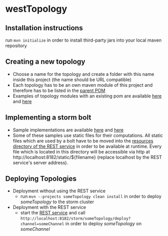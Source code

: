 # westTopology
## Installation instructions
run `mvn initialize` in order to install third-party jars into your local maven repository

## Creating a new topology
* Choose a name for the topology and create a folder with this name inside this project (the name should be URL compatible)
* Each topology has to be an own maven module of this project and therefore has to be listed in the [parent POM](https://github.com/Institute-Web-Science-and-Technologies/westTopologies/blob/master/pom.xml)
* Examples of topology modules with an existing pom are available [here](https://github.com/Institute-Web-Science-and-Technologies/westTopologies/tree/master/lodExplorerTopology) and [here](https://github.com/Institute-Web-Science-and-Technologies/westTopologies/tree/master/roleAnalysisTopology)

## Implementing a storm bolt
* Sample implementations are available [here](https://github.com/Institute-Web-Science-and-Technologies/westTopologies/tree/master/roleAnalysisTopology/src/main/java/uniko/west/topology/bolts) and [here](https://github.com/Institute-Web-Science-and-Technologies/westTopologies/tree/master/lodExplorerTopology/src/main/java/uniko/west/topology/bolts)
* Some of these samples use static files for their computations. All static files which are used by a bolt have to be moved into the [resources directory of the REST service](https://github.com/Institute-Web-Science-and-Technologies/reveal_restlet/tree/master/resources) in order to be available at runtime. Every file which is located in this directory will be accessible via http at http://localhost:8182/static/${filename} (replace localhost by the REST service's server address). 

## Deploying Topologies
* Deployment without using the REST service
  * run `mvn --projects someTopology clean install` in order to deploy *someTopology* to the storm cluster
* Deployment with the REST service
  * start the [REST service](https://github.com/Institute-Web-Science-and-Technologies/reveal_restlet) and call `http://localhost:8182/storm/someTopology/deploy?channel=someChannel` in order to deploy *someTopology* on *someChannel* 
